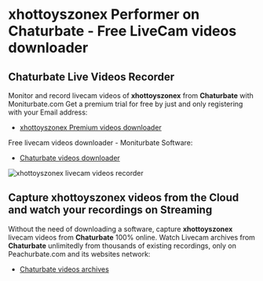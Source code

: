 # xhottoyszonex Performer on Chaturbate - Free LiveCam videos downloader

## Chaturbate Live Videos Recorder

Monitor and record livecam videos of **xhottoyszonex** from **Chaturbate** with Moniturbate.com
Get a premium trial for free by just and only registering with your Email address:
* [xhottoyszonex Premium videos downloader](https://moniturbate.com/request-demo-licence-key.html)

Free livecam videos downloader - Moniturbate Software:
* [Chaturbate videos downloader](https://moniturbate.com/moniturbate-download-software.html)

![xhottoyszonex livecam videos recorder](https://peachurnet.com/templates/moniturbate-software.png)


## Capture xhottoyszonex videos from the Cloud and watch your recordings on Streaming

Without the need of downloading a software, capture **xhottoyszonex** livecam videos from **Chaturbate** 100% online.
Watch Livecam archives from **Chaturbate** unlimitedly from thousands of existing recordings, only on Peachurbate.com and its websites network:
* [Chaturbate videos archives](https://peachurnet.com/)